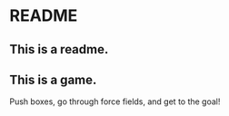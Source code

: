 README
===
This is a readme.
-
This is a game.
-
Push boxes, go through force fields, and get to the goal!
